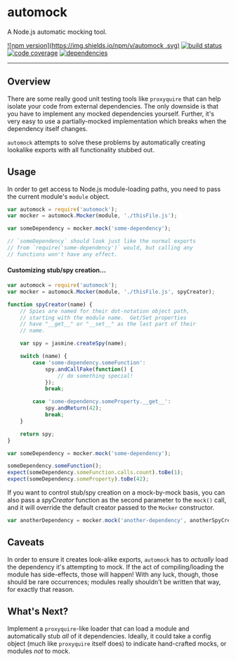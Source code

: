 # automock

A Node.js automatic mocking tool.

[![npm version](https://img.shields.io/npm/v/automock
.svg)](https://www.npmjs.com/packages/automock)
[![build status](https://img.shields.io/travis/HBOCodeLabs/automock/master.svg)](https://travis-ci.org/HBOCodeLabs/automock)
[![code coverage](https://img.shields.io/codecov/c/github/HBOCodeLabs/automock.svg)](https://codecov.io/github/HBOCodeLabs/automock)
[![dependencies](https://img.shields.io/david/HBOCodeLabs/automock.svg)](https://david-dm.org/HBOCodeLabs/automock)

---

## Overview

There are some really good unit testing tools like `proxyquire` that can help isolate your code from external dependencies.  The only downside is that you have to implement any mocked dependencies yourself.  Further, it's very easy to use a partially-mocked implementation which breaks when the dependency itself changes.

`automock` attempts to solve these problems by automatically creating lookalike exports with all functionality stubbed out.


## Usage

In order to get access to Node.js module-loading paths, you need to pass the current module's `module` object.

```javascript
var automock = require('automock');
var mocker = automock.Mocker(module, './thisFile.js');

var someDependency = mocker.mock('some-dependency');

// `someDependency` should look just like the normal exports
// from `require('some-dependency')` would, but calling any
// functions won't have any effect.
```

#### Customizing stub/spy creation...


```javascript
var automock = require('automock');
var mocker = automock.Mocker(module, './thisFile.js', spyCreator);

function spyCreator(name) {
    // Spies are named for their dot-notation object path,
    // starting with the module name.  Get/Set properties
    // have "__get__" or "__set__" as the last part of their
    // name.

    var spy = jasmine.createSpy(name);

    switch (name) {
        case 'some-dependency.someFunction':
            spy.andCallFake(function() {
                // do something special!
            });
            break;

        case 'some-dependency.someProperty.__get__':
            spy.andReturn(42);
            break;
    }

    return spy;
}

var someDependency = mocker.mock('some-dependency');

someDependency.someFunction();
expect(someDependency.someFunction.calls.count).toBe(1);
expect(someDependency.someProperty).toBe(42);
```

If you want to control stub/spy creation on a mock-by-mock basis, you can also pass a _spyCreator_ function as the second parameter to the `mock()` call, and it will override the default creator passed to the `Mocker` constructor.


```javascript
var anotherDependency = mocker.mock('another-dependency', anotherSpyCreator);
```


## Caveats

In order to ensure it creates look-alike exports, `automock` has to _actually_ load the dependency it's attempting to mock.  If the act of compiling/loading the module has side-effects, those will happen!  With any luck, though, those should be rare occurrences; modules really shouldn't be written that way, for exactly that reason.


## What's Next?

Implement a `proxyquire`-like loader that can load a module and automatically stub _all_ of it dependencies.  Ideally, it could take a config object (much like `proxyquire` itself does) to indicate hand-crafted mocks, or modules _not_ to mock.
